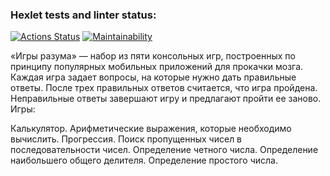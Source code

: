 ### Hexlet tests and linter status:
[![Actions Status](https://github.com/rutherfordern/frontend-project-44/workflows/hexlet-check/badge.svg)](https://github.com/rutherfordern/frontend-project-44/actions)
[![Maintainability](https://api.codeclimate.com/v1/badges/6a1820ed8c3488b6de6c/maintainability)](https://codeclimate.com/github/rutherfordern/frontend-project-44/maintainability)

«Игры разума» — набор из пяти консольных игр, построенных по принципу популярных мобильных приложений для прокачки мозга. Каждая игра задает вопросы, на которые нужно дать правильные ответы. После трех правильных ответов считается, что игра пройдена. Неправильные ответы завершают игру и предлагают пройти ее заново. Игры:

Калькулятор. Арифметические выражения, которые необходимо вычислить.
Прогрессия. Поиск пропущенных чисел в последовательности чисел.
Определение четного числа.
Определение наибольшего общего делителя.
Определение простого числа.
